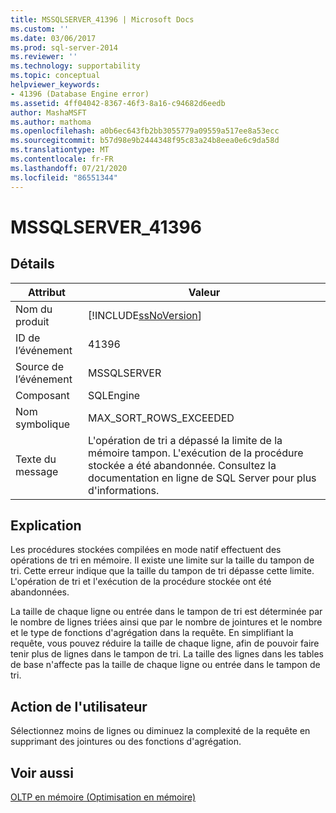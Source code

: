 ```yaml
---
title: MSSQLSERVER_41396 | Microsoft Docs
ms.custom: ''
ms.date: 03/06/2017
ms.prod: sql-server-2014
ms.reviewer: ''
ms.technology: supportability
ms.topic: conceptual
helpviewer_keywords:
- 41396 (Database Engine error)
ms.assetid: 4ff04042-8367-46f3-8a16-c94682d6eedb
author: MashaMSFT
ms.author: mathoma
ms.openlocfilehash: a0b6ec643fb2bb3055779a09559a517ee8a53ecc
ms.sourcegitcommit: b57d98e9b2444348f95c83a24b8eea0e6c9da58d
ms.translationtype: MT
ms.contentlocale: fr-FR
ms.lasthandoff: 07/21/2020
ms.locfileid: "86551344"
---
```

# <a name="mssqlserver_41396"></a>MSSQLSERVER_41396
    
## <a name="details"></a>Détails  
  
|Attribut|Valeur|  
|-|-|  
|Nom du produit|[!INCLUDE[ssNoVersion](../../includes/ssnoversion-md.md)]|  
|ID de l’événement|41396|  
|Source de l’événement|MSSQLSERVER|  
|Composant|SQLEngine|  
|Nom symbolique|MAX_SORT_ROWS_EXCEEDED|  
|Texte du message|L'opération de tri a dépassé la limite de la mémoire tampon. L'exécution de la procédure stockée a été abandonnée. Consultez la documentation en ligne de SQL Server pour plus d'informations.|  
  
## <a name="explanation"></a>Explication  
 Les procédures stockées compilées en mode natif effectuent des opérations de tri en mémoire. Il existe une limite sur la taille du tampon de tri. Cette erreur indique que la taille du tampon de tri dépasse cette limite. L'opération de tri et l'exécution de la procédure stockée ont été abandonnées.  
  
 La taille de chaque ligne ou entrée dans le tampon de tri est déterminée par le nombre de lignes triées ainsi que par le nombre de jointures et le nombre et le type de fonctions d'agrégation dans la requête. En simplifiant la requête, vous pouvez réduire la taille de chaque ligne, afin de pouvoir faire tenir plus de lignes dans le tampon de tri. La taille des lignes dans les tables de base n'affecte pas la taille de chaque ligne ou entrée dans le tampon de tri.  
  
## <a name="user-action"></a>Action de l'utilisateur  
 Sélectionnez moins de lignes ou diminuez la complexité de la requête en supprimant des jointures ou des fonctions d'agrégation.  
  
## <a name="see-also"></a>Voir aussi  
 [OLTP en mémoire &#40;Optimisation en mémoire&#41;](../in-memory-oltp/in-memory-oltp-in-memory-optimization.md)  
  
  
